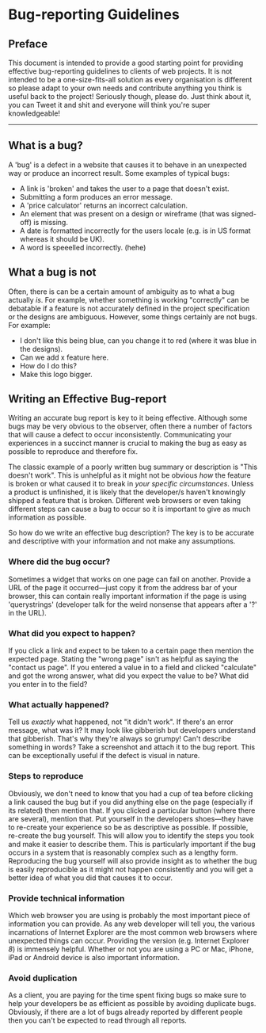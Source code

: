 # Bug-reporting Guidelines

## Preface

This document is intended to provide a good starting point for providing effective bug-reporting guidelines to clients of web projects. It is not intended to be a one-size-fits-all solution as every organisation is different so please adapt to your own needs and contribute anything you think is useful back to the project! Seriously though, please do. Just think about it, you can Tweet it and shit and everyone will think you're super knowledgeable!

---

## What is a bug?

A 'bug' is a defect in a website that causes it to behave in an unexpected way or produce an incorrect result. Some examples of typical bugs:

- A link is 'broken' and takes the user to a page that doesn't exist.
- Submitting a form produces an error message.
- A 'price calculator' returns an incorrect calculation.
- An element that was present on a design or wireframe (that was signed-off) is missing.
- A date is formatted incorrectly for the users locale (e.g. is in US format whereas it should be UK).
- A word is speeelled incorrectly. (hehe)

## What a bug is not

Often, there is can be a certain amount of ambiguity as to what a bug actually _is_. For example, whether something is working "correctly" can be debatable if a feature is not accurately defined in the project specification or the designs are ambiguous. However, some things certainly are not bugs. For example:

- I don't like this being blue, can you change it to red (where it was blue in the designs).
- Can we add x feature here.
- How do I do this?
- Make this logo bigger.

## Writing an Effective Bug-report

Writing an accurate bug report is key to it being effective. Although some bugs may be very obvious to the observer, often there a number of factors that will cause a defect to occur inconsistently. Communicating your experiences in a succinct manner is crucial to making the bug as easy as possible to reproduce and therefore fix.

The classic example of a poorly written bug summary or description is "This doesn't work". This is unhelpful as it might not be obvious _how_ the feature is broken or what caused it to break in _your specific circumstances_. Unless a product is unfinished, it is likely that the developer/s haven't knowingly shipped a feature that is broken. Different web browsers or even taking different steps can cause a bug to occur so it is important to give as much information as possible.

So how do we write an effective bug description? The key is to be accurate and descriptive with your information and not make any assumptions.

### Where did the bug occur?

Sometimes a widget that works on one page can fail on another. Provide a URL of the page it occurred—just copy it from the address bar of your browser, this can contain really important information if the page is using 'querystrings' (developer talk for the weird nonsense that appears after a '?' in the URL).

### What did you expect to happen?

If you click a link and expect to be taken to a certain page then mention the expected page. Stating the "wrong page" isn't as helpful as saying the "contact us page". If you entered a value in to a field and clicked "calculate" and got the wrong answer, what did you expect the value to be? What did you enter in to the field?

### What actually happened?

Tell us _exactly_ what happened, not "it didn't work". If there's an error message, what was it? It may look like gibberish but developers understand that gibberish. That's why they're always so grumpy! Can't describe something in words? Take a screenshot and attach it to the bug report. This can be exceptionally useful if the defect is visual in nature.

### Steps to reproduce

Obviously, we don't need to know that you had a cup of tea before clicking a link caused the bug but if you did anything else on the page (especially if its related) then mention that. If you clicked a particular button (where there are several), mention that. Put yourself in the developers shoes—they have to re-create your experience so be as descriptive as possible. If possible, re-create the bug yourself. This will allow you to identify the steps you took and make it easier to describe them. This is particularly important if the bug occurs in a system that is reasonably complex such as a lengthy form. Reproducing the bug yourself will also provide insight as to whether the bug is easily reproducible as it might not happen consistently and you will get a better idea of what you did that causes it to occur.

### Provide technical information

Which web browser you are using is probably the most important piece of information you can provide. As any web developer will tell you, the various incarnations of Internet Explorer are the most common web browsers where unexpected things can occur. Providing the version (e.g. Internet Explorer _8_) is immensely helpful. Whether or not you are using a PC or Mac, iPhone, iPad or Android device is also important information.

### Avoid duplication

As a client, you are paying for the time spent fixing bugs so make sure to help your developers be as efficient as possible by avoiding duplicate bugs. Obviously, if there are a lot of bugs already reported by different people then you can't be expected to read through all reports.

